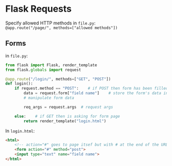 # Flask Requests

Specify allowed HTTP methods in `file.py`:  
`@app.route("/page/", methods=["allowed methods"])`

## Forms

in `file.py`:

```py
from flask import Flask, render_template
from flask.globals import request

@app.route("/login/", methods=["GET", "POST"])
def login():
    if request.method == "POST":    # if POST then form has been filled
        data = request.form["field name"]    # store the form's data in variable
        # manipulate form data

        req_args = request.args  # request args

    else:    # if GET then is asking for form page
        return render_template("login.html")
```

In `login.html`:

```html
<html>
    <!-- action="#" goes to page itsef but with # at the end of the URL -->
    <form action="#" method="post">
    <input type="text" name="field name">
</html>
```

